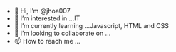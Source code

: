 - 👋 Hi, I’m @jhoa007
- 👀 I’m interested in ...IT
- 🌱 I’m currently learning ...Javascript, HTML and CSS
- 💞️ I’m looking to collaborate on ...
- 📫 How to reach me ...

<!---
jhoa007/jhoa007 is a ✨ special ✨ repository because its `README.md` (this file) appears on your GitHub profile.
You can click the Preview link to take a look at your changes.
--->
